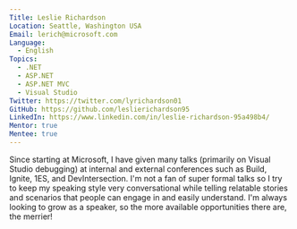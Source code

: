 ```yaml
---
Title: Leslie Richardson
Location: Seattle, Washington USA
Email: lerich@microsoft.com
Language:
  - English
Topics:
  - .NET
  - ASP.NET
  - ASP.NET MVC
  - Visual Studio
Twitter: https://twitter.com/lyrichardson01
GitHub: https://github.com/leslierichardson95
LinkedIn: https://www.linkedin.com/in/leslie-richardson-95a498b4/
Mentor: true
Mentee: true
---
```

Since starting at Microsoft, I have given many talks (primarily on Visual Studio debugging) at internal and external conferences such as Build, Ignite, 1ES, and DevIntersection.  I'm not a fan of super formal talks so I try to keep my speaking style very conversational while telling relatable stories and scenarios that people can engage in and easily understand.  I'm always looking to grow as a speaker, so the more available opportunities there are, the merrier!
